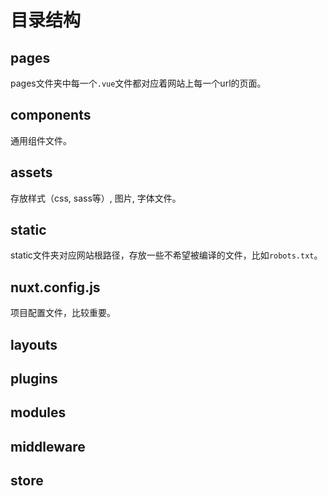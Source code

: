 # 目录结构

## pages

pages文件夹中每一个`.vue`文件都对应着网站上每一个url的页面。

## components

通用组件文件。

## assets

存放样式（css, sass等）, 图片, 字体文件。

## static

static文件夹对应网站根路径，存放一些不希望被编译的文件，比如`robots.txt`。

## nuxt.config.js

项目配置文件，比较重要。

## layouts

## plugins

## modules

## middleware

## store